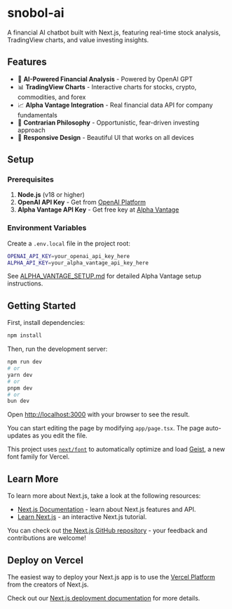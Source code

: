 # snobol-ai

A financial AI chatbot built with Next.js, featuring real-time stock analysis, TradingView charts, and value investing insights.

## Features

- 🤖 **AI-Powered Financial Analysis** - Powered by OpenAI GPT
- 📊 **TradingView Charts** - Interactive charts for stocks, crypto, commodities, and forex
- 📈 **Alpha Vantage Integration** - Real financial data API for company fundamentals
- 🎯 **Contrarian Philosophy** - Opportunistic, fear-driven investing approach
- 📱 **Responsive Design** - Beautiful UI that works on all devices

## Setup

### Prerequisites

1. **Node.js** (v18 or higher)
2. **OpenAI API Key** - Get from [OpenAI Platform](https://platform.openai.com/)
3. **Alpha Vantage API Key** - Get free key at [Alpha Vantage](https://www.alphavantage.co/support/#api-key)

### Environment Variables

Create a `.env.local` file in the project root:

```bash
OPENAI_API_KEY=your_openai_api_key_here
ALPHA_API_KEY=your_alpha_vantage_api_key_here
```

See [ALPHA_VANTAGE_SETUP.md](./ALPHA_VANTAGE_SETUP.md) for detailed Alpha Vantage setup instructions.

## Getting Started

First, install dependencies:

```bash
npm install
```

Then, run the development server:

```bash
npm run dev
# or
yarn dev
# or
pnpm dev
# or
bun dev
```

Open [http://localhost:3000](http://localhost:3000) with your browser to see the result.

You can start editing the page by modifying `app/page.tsx`. The page auto-updates as you edit the file.

This project uses [`next/font`](https://nextjs.org/docs/app/building-your-application/optimizing/fonts) to automatically optimize and load [Geist](https://vercel.com/font), a new font family for Vercel.

## Learn More

To learn more about Next.js, take a look at the following resources:

- [Next.js Documentation](https://nextjs.org/docs) - learn about Next.js features and API.
- [Learn Next.js](https://nextjs.org/learn) - an interactive Next.js tutorial.

You can check out [the Next.js GitHub repository](https://github.com/vercel/next.js) - your feedback and contributions are welcome!

## Deploy on Vercel

The easiest way to deploy your Next.js app is to use the [Vercel Platform](https://vercel.com/new?utm_medium=default-template&filter=next.js&utm_source=create-next-app&utm_campaign=create-next-app-readme) from the creators of Next.js.

Check out our [Next.js deployment documentation](https://nextjs.org/docs/app/building-your-application/deploying) for more details.
